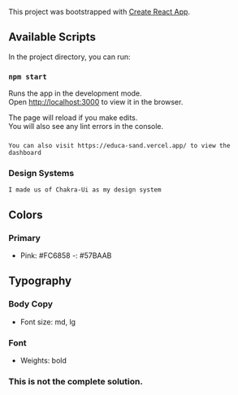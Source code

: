 This project was bootstrapped with [Create React App](https://github.com/facebook/create-react-app).

## Available Scripts

In the project directory, you can run:

### `npm start`

Runs the app in the development mode.<br />
Open [http://localhost:3000](http://localhost:3000) to view it in the browser.

The page will reload if you make edits.<br />
You will also see any lint errors in the console.


###
    You can also visit https://educa-sand.vercel.app/ to view the dashboard
### Design Systems  

    I made us of Chakra-Ui as my design system

## Colors

### Primary

- Pink: #FC6858
  -: #57BAAB

## Typography

### Body Copy

- Font size: md, lg

### Font

- Weights: bold



### This is not the complete solution.

